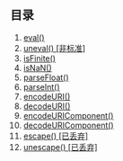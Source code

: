 ## 目录
1. [eval()](#docs/eval)
1. [uneval() \[非标准\] ](#docs/uneval)
1. [isFinite()](#docs/isFinite)
1. [isNaN()](#docs/isNaN)
1. [parseFloat()](#docs/parseFloat)
1. [parseInt()](#docs/parseInt)
1. [encodeURI()](#docs/encodeURI)
1. [decodeURI()](#docs/decodeURI)
1. [encodeURIComponent()](#docs/encodeURIComponent)
1. [decodeURIComponent()](#docs/decodeURIComponent)
1. [escape() \[已丢弃\]](#docs/escape)
1. [unescape() \[已丢弃\]](#docs/unescape)